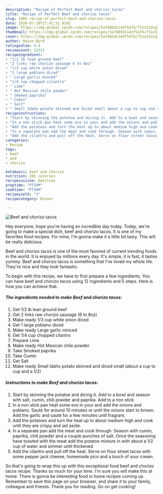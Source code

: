 ```yaml
---
description: "Recipe of Perfect Beef and chorizo tacos"
title: "Recipe of Perfect Beef and chorizo tacos"
slug: 1985-recipe-of-perfect-beef-and-chorizo-tacos
date: 2020-07-10T17:41:51.819Z
image: https://img-global.cpcdn.com/recipes/5a7405d114df547b/751x532cq70/beef-and-chorizo-tacos-recipe-main-photo.jpg
thumbnail: https://img-global.cpcdn.com/recipes/5a7405d114df547b/751x532cq70/beef-and-chorizo-tacos-recipe-main-photo.jpg
cover: https://img-global.cpcdn.com/recipes/5a7405d114df547b/751x532cq70/beef-and-chorizo-tacos-recipe-main-photo.jpg
author: Mason Byrd
ratingvalue: 4.4
reviewcount: 12313
recipeingredient:
- "1/2 lb lean ground beef"
- "2 links raw chorizo sausage 6 to 8oz"
- "1/3 cup white onion diced"
- "1 large poblano diced"
- " Large garlic minced"
- "1/4 cup chopped cilantro"
- " Lime"
- " Hot Mexican chile powder"
- " Smoked paprika"
- " Cumin"
- " Salt"
- " Small Idaho potato skinned and diced small about a cup to cup and a 12"
recipeinstructions:
- "Start by skinning the potatoe and dicing it. Add to a bowl and season with salt, cumin, chili powder and paprika. Add to a non stick"
- "In a non stick pan heat some evo in your and add the onions and poblano. Sauté for around 10 minutes or until the onions start to brown. Add the garlic and sauté for a few minutes until fragrant."
- "Add the potatoes and turn the heat up to about medium high and cook until they are crispy and set aside."
- "In a separate pan add the meat and cook through. Season with cumin, paprika, chili powder and a couple punches of salt. Once the seasoning have toasted with the meat add the potatoe mixture in with about a 1/2 cup of water and simmer until thickened"
- "Add the cilantro and pull off the heat. Serve on flour street tacos with some pepper jack cheese, homemade pico and a touch of sour cream."
categories:
- Recipe
tags:
- beef
- and
- chorizo

katakunci: beef and chorizo 
nutrition: 265 calories
recipecuisine: American
preptime: "PT19M"
cooktime: "PT36M"
recipeyield: "3"
recipecategory: Dinner

---
```



![Beef and chorizo tacos](https://img-global.cpcdn.com/recipes/5a7405d114df547b/751x532cq70/beef-and-chorizo-tacos-recipe-main-photo.jpg)

Hey everyone, hope you're having an incredible day today. Today, we're going to make a special dish, beef and chorizo tacos. It is one of my favorites food recipes. For mine, I'm gonna make it a little bit tasty. This will be really delicious.



Beef and chorizo tacos is one of the most favored of current trending foods in the world. It is enjoyed by millions every day. It's simple, it is fast, it tastes yummy. Beef and chorizo tacos is something that I've loved my whole life. They're nice and they look fantastic.


To begin with this recipe, we have to first prepare a few ingredients. You can have beef and chorizo tacos using 12 ingredients and 5 steps. Here is how you can achieve that.

<!--inarticleads1-->

##### The ingredients needed to make Beef and chorizo tacos:

1. Get 1/2 lb lean ground beef
1. Get 2 links raw chorizo sausage (6 to 8oz)
1. Make ready 1/3 cup white onion diced
1. Get 1 large poblano diced
1. Make ready  Large garlic minced
1. Get 1/4 cup chopped cilantro
1. Prepare  Lime
1. Make ready  Hot Mexican chile powder
1. Take  Smoked paprika
1. Take  Cumin
1. Get  Salt
1. Make ready  Small Idaho potato skinned and diced small (about a cup to cup and a 1/2)




<!--inarticleads2-->

##### Instructions to make Beef and chorizo tacos:

1. Start by skinning the potatoe and dicing it. Add to a bowl and season with salt, cumin, chili powder and paprika. Add to a non stick
1. In a non stick pan heat some evo in your and add the onions and poblano. Sauté for around 10 minutes or until the onions start to brown. Add the garlic and sauté for a few minutes until fragrant.
1. Add the potatoes and turn the heat up to about medium high and cook until they are crispy and set aside.
1. In a separate pan add the meat and cook through. Season with cumin, paprika, chili powder and a couple punches of salt. Once the seasoning have toasted with the meat add the potatoe mixture in with about a 1/2 cup of water and simmer until thickened
1. Add the cilantro and pull off the heat. Serve on flour street tacos with some pepper jack cheese, homemade pico and a touch of sour cream.




So that's going to wrap this up with this exceptional food beef and chorizo tacos recipe. Thanks so much for your time. I'm sure you will make this at home. There is gonna be interesting food in home recipes coming up. Remember to save this page on your browser, and share it to your family, colleague and friends. Thank you for reading. Go on get cooking!
